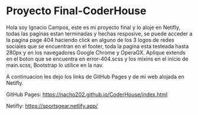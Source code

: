 # Proyecto Final-CoderHouse
Hola soy Ignacio Campos, este es mi proyecto final y lo aloje en Netifly, todas las paginas estan terminadas y hechas resposive, se puede 
acceder a la pagina page 404 haciendo click en alguno de los 3 logos de redes sociales que se encuentran en el footer, toda la 
pagina esta testeada hasta 280px y en los navegadores Google Chrome y OperaGX. Aplique extends en el boton que se encuentra en 
error-404.scss y los mixins en el inicio de main.scss, Bootstrap lo utilice en la nav.

A continuacion les dejo los links de GitHub Pages y de mi web alojada en Netifly.

GitHub Pages: https://nacho202.github.io/CoderHouse/index.html

Netifly: https://sportsgear.netlify.app/
